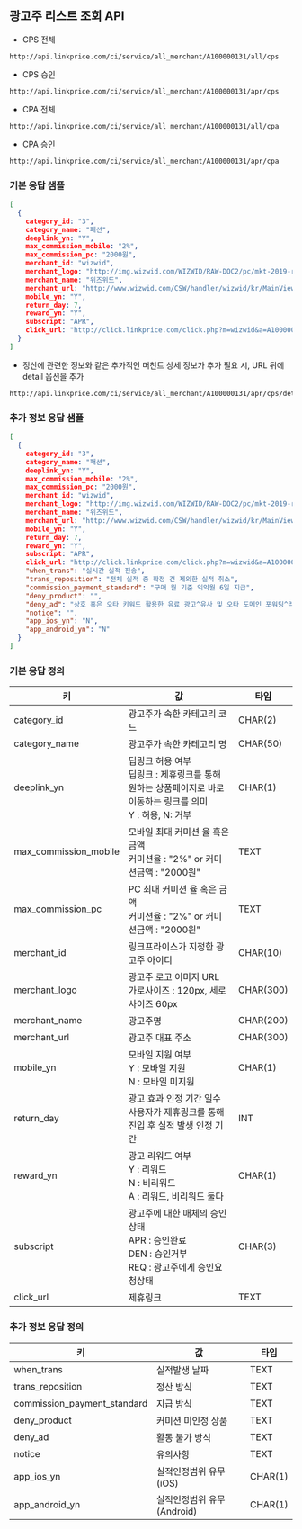## 광고주 리스트 조회 API

* CPS 전체

```
http://api.linkprice.com/ci/service/all_merchant/A100000131/all/cps
```

* CPS 승인

```
http://api.linkprice.com/ci/service/all_merchant/A100000131/apr/cps
```

* CPA 전체

```
http://api.linkprice.com/ci/service/all_merchant/A100000131/all/cpa
```

* CPA 승인

```
http://api.linkprice.com/ci/service/all_merchant/A100000131/apr/cpa
```

### 기본 응답 샘플

```json
[
  {
    category_id: "3",
    category_name: "패션",
    deeplink_yn: "Y",
    max_commission_mobile: "2%",
    max_commission_pc: "2000원",
    merchant_id: "wizwid",
    merchant_logo: "http://img.wizwid.com/WIZWID/RAW-DOC2/pc/mkt-2019-raink/logo.jpg",
    merchant_name: "위즈위드",
    merchant_url: "http://www.wizwid.com/CSW/handler/wizwid/kr/MainView-MainView",
    mobile_yn: "Y",
    return_day: 7,
    reward_yn: "Y",
    subscript: "APR",
    click_url: "http://click.linkprice.com/click.php?m=wizwid&a=A100000131&l=0000&l_cd1=B&l_cd2=1"
  }
]
```



* 정산에 관련한 정보와 같은 추가적인 머천트 상세 정보가 추가 필요 시, URL 뒤에 detail 옵션을 추가

``` 
http://api.linkprice.com/ci/service/all_merchant/A100000131/apr/cps/detail
```



### 추가 정보 응답 샘플

```json
[
  {
    category_id: "3",
    category_name: "패션",
    deeplink_yn: "Y",
    max_commission_mobile: "2%",
    max_commission_pc: "2000원",
    merchant_id: "wizwid",
    merchant_logo: "http://img.wizwid.com/WIZWID/RAW-DOC2/pc/mkt-2019-raink/logo.jpg",
    merchant_name: "위즈위드",
    merchant_url: "http://www.wizwid.com/CSW/handler/wizwid/kr/MainView-MainView",
    mobile_yn: "Y",
    return_day: 7,
    reward_yn: "Y",
    subscript: "APR",
    click_url: "http://click.linkprice.com/click.php?m=wizwid&a=A100000131&l=0000&l_cd1=B&l_cd2=1",
    "when_trans": "실시간 실적 전송",
    "trans_reposition": "전체 실적 중 확정 건 제외한 실적 취소",
    "commission_payment_standard": "구매 월 기준 익익월 6일 지급",
    "deny_product": "",
    "deny_ad": "상호 혹은 오타 키워드 활용한 유료 광고^유사 및 오타 도메인 포워딩^리워드 프로그램 배포^프로그램(키워드, 주소창, 리워드툴바, 바로가기 등)배포",
    "notice": "",
    "app_ios_yn": "N",
    "app_android_yn": "N"
  }
]
```



### 기본 응답 정의

| 키                    | 값                                                           | 타입      |
| --------------------- | ------------------------------------------------------------ | --------- |
| category_id           | 광고주가 속한 카테고리 코드                                  | CHAR(2)   |
| category_name         | 광고주가 속한 카테고리 명                                    | CHAR(50)  |
| deeplink_yn           | 딥링크 허용 여부<br />딥링크 : 제휴링크를 통해 원하는 상품페이지로 바로 이동하는 링크를 의미<br />Y : 허용, N: 거부 | CHAR(1)   |
| max_commission_mobile | 모바일 최대 커미션 율 혹은 금액<br />커미션율 : "2%" or 커미션금액 : "2000원" | TEXT      |
| max_commission_pc     | PC 최대 커미션 율 혹은 금액<br />커미션율 : "2%" or 커미션금액 : "2000원" | TEXT      |
| merchant_id           | 링크프라이스가 지정한 광고주 아이디                          | CHAR(10)  |
| merchant_logo         | 광고주 로고 이미지 URL<br />가로사이즈 : 120px, 세로사이즈 60px | CHAR(300) |
| merchant_name         | 광고주명                                                     | CHAR(200) |
| merchant_url          | 광고주 대표 주소                                             | CHAR(300) |
| mobile_yn             | 모바일 지원 여부<br />Y : 모바일 지원<br />N : 모바일 미지원 | CHAR(1)   |
| return_day            | 광고 효과 인정 기간 일수<br />사용자가 제휴링크를 통해 진입 후 실적 발생 인정 기간 | INT       |
| reward_yn             | 광고 리워드 여부<br />Y : 리워드<br />N : 비리워드<br />A : 리워드, 비리워드 둘다 | CHAR(1)   |
| subscript             | 광고주에 대한 매체의 승인 상태<br />APR : 승인완료<br />DEN : 승인거부<br />REQ : 광고주에게 승인요청상태 | CHAR(3)   |
| click_url             | 제휴링크                                                     | TEXT      |



### 추가 정보 응답 정의

| 키                          | 값                         | 타입    |
| --------------------------- | -------------------------- | ------- |
| when_trans                  | 실적발생 날짜              | TEXT    |
| trans_reposition            | 정산 방식                  | TEXT    |
| commission_payment_standard | 지급 방식                  | TEXT    |
| deny_product                | 커미션 미인정 상품         | TEXT    |
| deny_ad                     | 활동 불가 방식             | TEXT    |
| notice                      | 유의사항                   | TEXT    |
| app_ios_yn                  | 실적인정범위 유무(iOS)     | CHAR(1) |
| app_android_yn              | 실적인정범위 유무(Android) | CHAR(1) |

